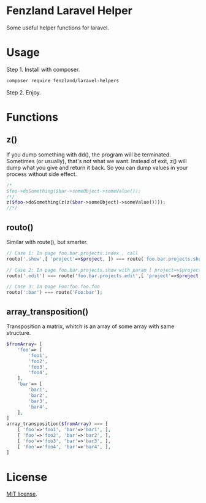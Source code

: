 Fenzland Laravel Helper
================================

Some useful helper functions for laravel.


# Usage

Step 1. Install with composer.
```bash
composer require fenzland/laravel-helpers
```

Step 2. Enjoy.


# Functions

## z()
If you dump something with dd(), the program will be terminated. Sometimes (or usually), that's not what we want.
Instead of exit, z() will dump what you give and return it back. So you can dump values in your process without side effect.

``` php
/*
$foo->doSomething($bar->someObject->someValue());
/*/
z($foo->doSomething(z(z($bar->someObject)->someValue())));
//*/
```

## routo()
Similar with route(), but smarter.

```php
// Case 1: In page foo.bar.projects.index , call
routo('.show',[ 'project'=>$project, ]) === route('foo.bar.projects.show',[ 'project'=>$project, ]);

// Case 2: In page foo.bar.projects.show with param [ project=>$project, ]
routo('.edit') === route('foo.bar.projects.edit',[ 'project'=>$project, ]);

// Case 3: In page Foo:foo.foo.foo
routo(':bar') === route('Foo:bar');
```

## array_transposition()
Transposition a matrix, whitch is an array of some array with same structure.

```php
$fromArray= [
	'foo'=> [
		'foo1',
		'foo2',
		'foo3',
		'foo4',
	],
	'bar'=> [
		'bar1',
		'bar2',
		'bar3',
		'bar4',
	],
]
array_transposition($fromArray) === [
	[ 'foo'=>'foo1', 'bar'=>'bar1', ],
	[ 'foo'=>'foo2', 'bar'=>'bar2', ],
	[ 'foo'=>'foo3', 'bar'=>'bar3', ],
	[ 'foo'=>'foo4', 'bar'=>'bar4', ],
]
```


# License

[MIT license](http://opensource.org/licenses/MIT).
